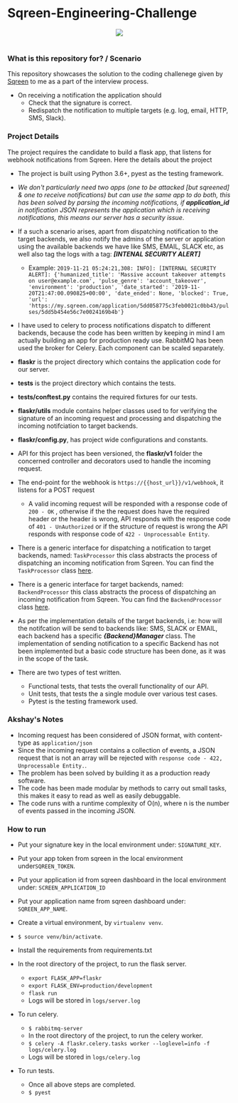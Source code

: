 # Sqreen-Engineering-Challenge
<div align="center">
  <img src="https://warehouse-camo.cmh1.psfhosted.org/ff0cff6b90e14dae12ba8f267acc4694632db0cf/68747470733a2f2f73717265656e2d6173736574732e73332d65752d776573742d312e616d617a6f6e6177732e636f6d2f6c6f676f732f73717265656e2d6c6f676f2d3236342d312e737667"><br><br>
</div>

### What is this repository for? / Scenario ###

This repository showcases the solution to the coding challenege given by [Sqreen](https://www.sqreen.com/) to me as a part of the interview process.

- On receiving a notification the application should
    - Check that the signature is correct.
    - Redispatch the notification to multiple targets (e.g. log, email, HTTP, SMS, Slack).
    

### Project Details ###

The project requires the candidate to build a flask app, that listens for webhook notifications from Sqreen. Here the details about the project
  
 - The project is built using Python 3.6+, pyest as the testing framework.
 
 - *We don't particularly need two apps (one to be attacked [but sqreened] & one to receive notifications) but can use the same app to do both, this has been solved by parsing the incoming notifications, if **application_id** in notification JSON represents the application which is receiving notifications, this means our server has a security issue*.
  - If a such a scenario arises, apart from dispatching notification to the target backends, we also notify the admins of the server or application using the available backends we have like SMS, EMAIL, SLACK etc, as well also tag the logs with a tag: ***[INTENAL SECURITY ALERT]***
    - Example: ```2019-11-21 05:24:21,308: INFO]: [INTERNAL SECURITY ALERT]: {'humanized_title': 'Massive account takeover attempts on user@example.com', 'pulse_genre': 'account_takeover', 'environment': 'production', 'date_started': '2019-11-20T21:47:00.090825+00:00', 'date_ended': None, 'blocked': True, 'url': 'https://my.sqreen.com/application/5dd058775c3feb0021c0bb43/pulses/5dd5b454e56c7e0024169b4b'} ```
 
 - I have used to celery to process notifications dispatch to different backends, because the code has been written by keeping in mind I am actually building an app for production ready use. RabbitMQ has been used the broker for Celery. Each component can be scaled separately.
 
 - **flaskr** is the project directory which contains the application code for our server.
 
 - **tests** is the project directory which contains the tests.
 
 - **tests/conftest.py** contains the required fixtures for our tests.
 
 - **flaskr/utils** module contains helper classes used to for verifying the signature of an incoming request and processing and dispatching the incoming notifciation to target backends.
 
 - **flaskr/config.py**, has project wide configurations and constants.
 
 - API for this project has been versioned, the **flaskr/v1** folder the concerned controller and decorators used to handle the incoming request.
 
 - The end-point for the webhook is ```https://{{host_url}}/v1/webhook```, it listens for a POST request
   - A valid incoming request will be responded with a response code of ```200 - OK``` , otherwise if the the request does have the required header or the header is wrong, API responds with the response code of ```401 - UnAuthorized``` or if the structure of request is wrong the API responds with response code of ```422 - Unprocessable Entity```.
 
 - There is a generic interface for dispatching a notification to target backends, named: ```TaskProcessor``` this class abstracts the process of dispatching an incoming notification from Sqreen. You can find the ```TaskProcessor``` class [here](https://github.com/akshaysharma096/Sqreen-Engineering-Challenge/blob/master/flaskr/utils/task_processing.py).
 
 - There is a generic interface for target backends, named: ```BackendProcessor``` this class abstracts the process of dispatching an incoming notification from Sqreen. You can find the ```BackendProcessor``` class [here](https://github.com/akshaysharma096/Sqreen-Engineering-Challenge/blob/master/flaskr/backends/backend_processor.py).
 
 - As per the implementation details of the target backends, i.e: how will the notifcation will be send to backends like: SMS, SLACK or EMAIL, each backend has a specific ***{Backend}Manager*** class. The implementation of sending notification to a specific Backend has not been implemented but a basic code structure has been done, as it was in the scope of the task. 

- There are two types of test written.
  - Functional tests, that tests the overall functionality of our API.
  - Unit tests, that tests the a single module over various test cases. 
  - Pytest is the testing framework used.
 
 
### Akshay's Notes ###

- Incoming request has been considered of JSON format, with content-type as ```application/json```
- Since the incoming request contains a collection of events, a JSON request that is not an array will be rejected with ```response code - 422, Unprocessable Entity.```.
- The problem has been solved by building it as a production ready software.
- The code has been made modular by methods to carry out small tasks, this makes it easy to read as well as easily debuggable.
- The code runs with a runtime complexity of O(n), where n is the number of events passed in the incoming JSON.


### How to run ###
- Put your signature key in the local environment under: ```SIGNATURE_KEY```.
- Put your app token from sqreen in the local environment under```SQREEN_TOKEN```.
- Put your application id from sqreen dashboard in the local environment under: ```SCREEN_APPLICATION_ID```
- Put your application name from sqreen dashboard under: ```SQREEN_APP_NAME```.
- Create a virtual environment, by ```virtualenv venv```.
- ```$ source venv/bin/activate```.
- Install the requirements from requirements.txt
- In the root directory of the project, to run the flask server.
  - ```export FLASK_APP=flaskr```
  - ```export FLASK_ENV=production/development```
  - ```flask run```
  - Logs will be stored in ```logs/server.log```
  
- To run celery.
  - ```$ rabbitmq-server```
  - In the root directory of the project, to run the celery worker.
   - ```$ celery -A flaskr.celery.tasks worker --loglevel=info -f logs/celery.log```
  -  Logs will be stored in ```logs/celery.log```


- To run tests.
  - Once all above steps are completed.
  - ```$ pyest```


